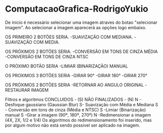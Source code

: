 # ComputacaoGrafica-RodrigoYukio
   De inicio é necessário selecionar uma imagem atraves do botao "selecionar imagem".
   Ao selecionar a imagem aparecerá as opções logo embaixo.
   
   OS PRIMEIRO 2 BOTÕES SERIA.
   -SUAVIZAÇÃO COM MEDIANA.
   -SUAVIZAÇÃO COM MEDIA.
   
   OS PRÓXIMOS 2 BOTÕES SERIA.
   -CONVERSÃO EM TONS DE CINZA MÉDIA
   -CONVERSÃO EM TONS DE CINZA NTSC
   
   O PRÓXIMO BOTÃO SERIA
   -LIMIAR (BINARIZAÇÃO) MANUAL
   
   OS PROXIMOS 3 BOTÕES SERIA
   -GIRAR 90°
   -GIRAR 180°
   -GIRAR 270°
   
   OS PRÓXIMOS 2 BOTÕES SERIA
   -RETORNAR AO ANGULO ORIGINAL
   -RESTAURAR IMAGEM
   
   Filtros e algoritmos 
   CONCLUIDOS - (S) 
   NÃO FINALIZADOS - (N)
    N -Desfoque gaussiano (Gaussian Blur)
    S- Suavização com Média e Mediana
    S - Conversão em tons de cinza (Média e NTSC)
    S -Limiar (Binarização) manual
    S -Girar a imagem (90º, 180º, 270º)
    N -Redimensionar a imagem (4X, 2X, 1/2 e 1/4)
    Os algoritmos do redimensionamento foi inserido, mas por algum motivo não está sendo possivel
    ser aplicado na imagem.
